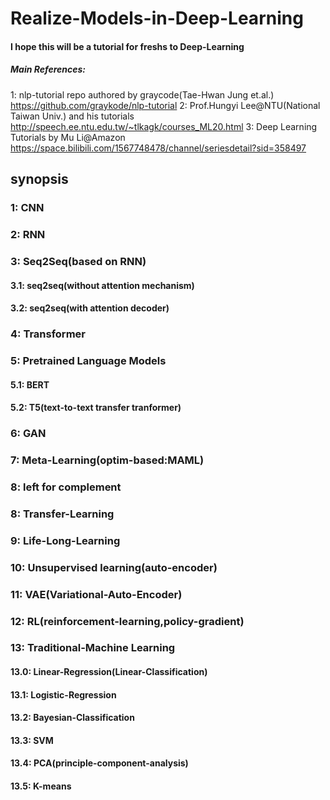 # Realize-Models-in-Deep-Learning
#### I hope this will be a tutorial for freshs to Deep-Learning
##### Main References:
1: nlp-tutorial repo authored by graycode(Tae-Hwan Jung et.al.)
https://github.com/graykode/nlp-tutorial
2: Prof.Hungyi Lee@NTU(National Taiwan Univ.) and his tutorials
http://speech.ee.ntu.edu.tw/~tlkagk/courses_ML20.html
3: Deep Learning Tutorials by Mu Li@Amazon
https://space.bilibili.com/1567748478/channel/seriesdetail?sid=358497
## synopsis
### 1: CNN
### 2: RNN
### 3: Seq2Seq(based on RNN)
#### 3.1: seq2seq(without attention mechanism)
#### 3.2: seq2seq(with attention decoder)
### 4: Transformer
### 5: Pretrained Language Models
#### 5.1: BERT
#### 5.2: T5(text-to-text transfer tranformer)
### 6: GAN
### 7: Meta-Learning(optim-based:MAML)
### 8: left for complement
### 8: Transfer-Learning
### 9: Life-Long-Learning
### 10: Unsupervised learning(auto-encoder)
### 11: VAE(Variational-Auto-Encoder)
### 12: RL(reinforcement-learning,policy-gradient)
### 13: Traditional-Machine Learning
#### 13.0: Linear-Regression(Linear-Classification)
#### 13.1: Logistic-Regression
#### 13.2: Bayesian-Classification
#### 13.3: SVM
#### 13.4: PCA(principle-component-analysis)
#### 13.5: K-means

